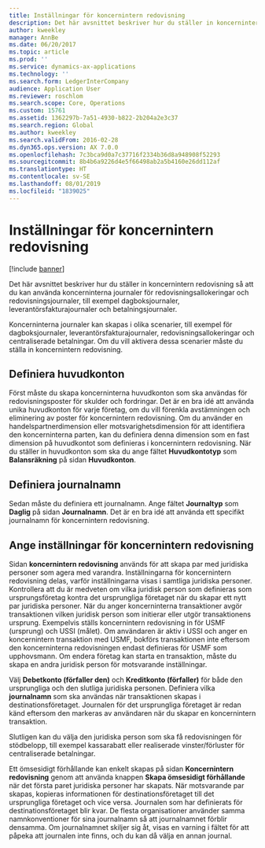 ```yaml
---
title: Inställningar för koncernintern redovisning
description: Det här avsnittet beskriver hur du ställer in koncernintern redovisning så att du kan använda koncerninterna journaler för redovisningsallokeringar och redovisningsjournaler, till exempel dagboksjournaler, leverantörsfakturajournaler och betalningsjournaler.
author: kweekley
manager: AnnBe
ms.date: 06/20/2017
ms.topic: article
ms.prod: ''
ms.service: dynamics-ax-applications
ms.technology: ''
ms.search.form: LedgerInterCompany
audience: Application User
ms.reviewer: roschlom
ms.search.scope: Core, Operations
ms.custom: 15761
ms.assetid: 1362297b-7a51-4930-b822-2b204a2e3c37
ms.search.region: Global
ms.author: kweekley
ms.search.validFrom: 2016-02-28
ms.dyn365.ops.version: AX 7.0.0
ms.openlocfilehash: 7c3bca9d0a7c37716f2334b36d8a948908f52293
ms.sourcegitcommit: 8b4b6a9226d4e5f66498ab2a5b4160e26dd112af
ms.translationtype: HT
ms.contentlocale: sv-SE
ms.lasthandoff: 08/01/2019
ms.locfileid: "1839025"
---
```

# <a name="intercompany-accounting-setup"></a>Inställningar för koncernintern redovisning

[!include [banner](../includes/banner.md)]

Det här avsnittet beskriver hur du ställer in koncernintern redovisning så att du kan använda koncerninterna journaler för redovisningsallokeringar och redovisningsjournaler, till exempel dagboksjournaler, leverantörsfakturajournaler och betalningsjournaler.

Koncerninterna journaler kan skapas i olika scenarier, till exempel för dagboksjournaler, leverantörsfakturajournaler, redovisningsallokeringar och centraliserade betalningar. Om du vill aktivera dessa scenarier måste du ställa in koncernintern redovisning.

## <a name="define-main-accounts"></a>Definiera huvudkonton
Först måste du skapa koncerninterna huvudkonton som ska användas för redovisningsposter för skulder och fordringar. Det är en bra idé att använda unika huvudkonton för varje företag, om du vill förenkla avstämningen och eliminering av poster för koncernintern redovisning. Om du använder en handelspartnerdimension eller motsvarighetsdimension för att identifiera den koncerninterna parten, kan du definiera denna dimension som en fast dimension på huvudkontot som definieras i koncernintern redovisning. När du ställer in huvudkonton som ska du ange fältet **Huvudkontotyp** som **Balansräkning** på sidan **Huvudkonton**.

## <a name="define-journal-names"></a>Definiera journalnamn
Sedan måste du definiera ett journalnamn. Ange fältet **Journaltyp** som **Daglig** på sidan **Journalnamn**. Det är en bra idé att använda ett specifikt journalnamn för koncernintern redovisning.

## <a name="define-intercompany-accounting-setup"></a>Ange inställningar för koncernintern redovisning
Sidan **koncernintern redovisning** används för att skapa par med juridiska personer som agera med varandra. Inställningarna för koncernintern redovisning delas, varför inställningarna visas i samtliga juridiska personer. Kontrollera att du är medveten om vilka juridisk person som definieras som ursprungsföretag kontra det ursprungliga företaget när du skapar ett nytt par juridiska personer. När du anger koncerninterna transaktioner avgör transaktionen vilken juridisk person som initierar eller utgör transaktionens ursprung. Exempelvis ställs koncernintern redovisning in för USMF (ursprung) och USSI (målet). Om användaren är aktiv i USSI och anger en koncernintern transaktion med USMF, bokförs transaktionen inte eftersom den koncerninterna redovisningen endast definieras för USMF som upphovsmann. Om endera företag kan starta en transaktion, måste du skapa en andra juridisk person för motsvarande inställningar. 

Välj **Debetkonto (förfaller den)** och **Kreditkonto (förfaller)** för både den ursprungliga och den slutliga juridiska personen. Definiera vilka **journalnamn** som ska användas när transaktionen skapas i destinationsföretaget. Journalen för det ursprungliga företaget är redan känd eftersom den markeras av användaren när du skapar en koncernintern transaktion. 

Slutligen kan du välja den juridiska person som ska få redovisningen för stödbelopp, till exempel kassarabatt eller realiserade vinster/förluster för centraliserade betalningar. 

Ett ömsesidigt förhållande kan enkelt skapas på sidan **Koncernintern redovisning** genom att använda knappen **Skapa ömsesidigt förhållande** när det första paret juridiska personer har skapats. När motsvarande par skapas, kopieras informationen för destinationsföretaget till det ursprungliga företaget och vice versa. Journalen som har definierats för destinationsföretaget blir kvar. De flesta organisationer använder samma namnkonventioner för sina journalnamn så att journalnamnet förblir densamma. Om journalnamnet skiljer sig åt, visas en varning i fältet för att påpeka att journalen inte finns, och du kan då välja en annan journal.




